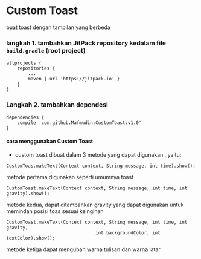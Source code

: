 # Custom Toast

buat toast dengan tampilan yang berbeda

### langkah 1. tambahkan JitPack repository kedalam file ```build.gradle``` (root project)
```
allprojects {
	repositories {
		...
		maven { url 'https://jitpack.io' }
	}
}
```
### Langkah 2. tambahkan dependesi
```
dependencies {
	compile 'com.github.Mafmudin:CustomToast:v1.0'
}
```

#### cara menggunakan Custom Toast
* custom toast dibuat dalam 3 metode yang dapat digunakan , yaitu:
```
CustomToas.makeText(Context context, String message, int time).show();
```
metode pertama digunakan seperti umumnya toast

```
CustomToast.makeText(Context context, String message, int time, int gravity).show();
```
metode kedua, dapat ditambahkan gravity yang dapat digunakan untuk memindah posisi toas sesuai keinginan

```
CustomToast.makeText(Context context, String message, int time, int gravity,
                                 int backgroundColor, int textColor).show();
```
metode ketiga dapat mengubah warna tulisan dan warna latar
  
